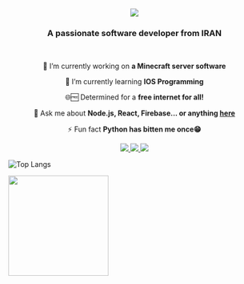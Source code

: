 <h1 align="center">
    <img src="https://readme-typing-svg.herokuapp.com/?font=Righteous&size=35&center=true&vCenter=true&width=500&height=70&duration=4000&lines=Hi+There!+👋;+I'm+Matin+Hajzeinali!;" />
</h1>

<h3 align="center">A passionate software developer from IRAN</h3>

<br/>

<div align="center">
 
 🔭 I’m currently working on **a Minecraft server software**
 
 🌱 I’m currently learning **IOS Programming**

 🌐🆓 Determined for a **free internet for all!**

 
 💬 Ask me about **Node.js, React, Firebase... or anything [here](https://github.com/F2Codes/F2Codes/issues)**

⚡ Fun fact **Python has bitten me once😁**

 </div>
 
<div align="center"> 
  <a href="mailto:matinf2dev@gmail.com">
    <img src="https://img.shields.io/badge/Gmail-333333?style=for-the-badge&logo=gmail&logoColor=red" />
  </a>
  <a href="https://linkedin.com/in/matin-hajzeinali" target="_blank">
    <img src="https://img.shields.io/badge/LinkedIn-0077B5?style=for-the-badge&logo=linkedin&logoColor=white" target="_blank" />
  </a>
  <a href="https://F2Codes.github.io/F2codes/" target="_blank">
     <img src="https://img.shields.io/badge/Portfolio-FF5722?style=for-the-badge&logo=todoist&logoColor=white" target="_blank" /> <!-- sqlite, safari, google-chrome are other good icon options -->
  </a>
</div>

![Top Langs](https://github-readme-stats.vercel.app/api/top-langs/?username=F2Codes&stats_format=bytes&theme=dark)
 

<a item-align="center" href="https://github.com/F2Codes/github-readme-stats">
  <img height="200" align="center" src="https://github-readme-stats.vercel.app/api?username=F2Codes&theme=dark" />
</a>
